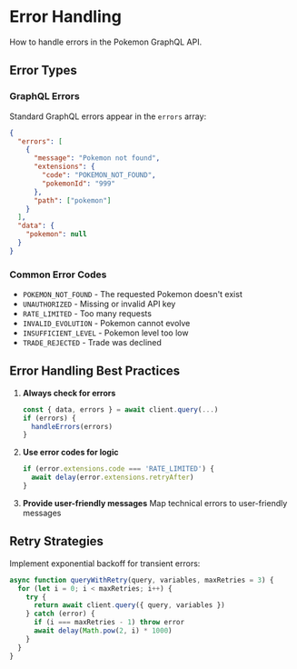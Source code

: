 # Error Handling

How to handle errors in the Pokemon GraphQL API.

## Error Types

### GraphQL Errors

Standard GraphQL errors appear in the `errors` array:

```json
{
  "errors": [
    {
      "message": "Pokemon not found",
      "extensions": {
        "code": "POKEMON_NOT_FOUND",
        "pokemonId": "999"
      },
      "path": ["pokemon"]
    }
  ],
  "data": {
    "pokemon": null
  }
}
```

### Common Error Codes

- `POKEMON_NOT_FOUND` - The requested Pokemon doesn't exist
- `UNAUTHORIZED` - Missing or invalid API key
- `RATE_LIMITED` - Too many requests
- `INVALID_EVOLUTION` - Pokemon cannot evolve
- `INSUFFICIENT_LEVEL` - Pokemon level too low
- `TRADE_REJECTED` - Trade was declined

## Error Handling Best Practices

1. **Always check for errors**
   ```javascript
   const { data, errors } = await client.query(...)
   if (errors) {
     handleErrors(errors)
   }
   ```

2. **Use error codes for logic**
   ```javascript
   if (error.extensions.code === 'RATE_LIMITED') {
     await delay(error.extensions.retryAfter)
   }
   ```

3. **Provide user-friendly messages**
   Map technical errors to user-friendly messages

## Retry Strategies

Implement exponential backoff for transient errors:

```javascript
async function queryWithRetry(query, variables, maxRetries = 3) {
  for (let i = 0; i < maxRetries; i++) {
    try {
      return await client.query({ query, variables })
    } catch (error) {
      if (i === maxRetries - 1) throw error
      await delay(Math.pow(2, i) * 1000)
    }
  }
}
```
